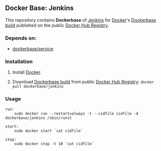## Docker Base: Jenkins


This repository contains **Dockerbase** of [Jenkins](http://jenkins-ci.org/) for [Docker](https://www.docker.com/)'s [Dockerbase build](https://registry.hub.docker.com/u/dockerbase/service/) published on the public [Docker Hub Registry](https://registry.hub.docker.com/).


### Depends on:

* [dockerbase/service](https://registry.hub.docker.com/u/library/service/)


### Installation

1. Install [Docker](https://docs.docker.com/installation/).

2. Download [Dockerbase build](https://registry.hub.docker.com/u/dockerbase/jenkins/) from public [Docker Hub Registry](https://registry.hub.docker.com/): `docker pull dockerbase/jenkins`


### Usage

    run:
        sudo docker run --restart=always -t --cidfile cidfile -d dockerbase/jenkins /sbin/runit

    start:
        sudo docker start `cat cidfile`

    stop:
        sudo docker stop -t 10 `cat cidfile`
